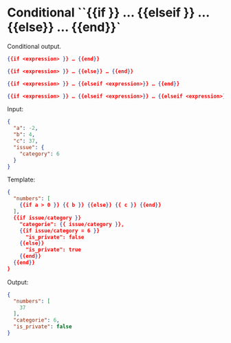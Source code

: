 # Conditional ``{{if <condition>}} … {{elseif <condition> }} … {{else}} … {{end}}`


Conditional output.

```json
{{if <expression> }} … {{end}}

{{if <expression> }} … {{else}} … {{end}}

{{if <expression> }} … {{elseif <expression>}} … {{end}}

{{if <expression> }} … {{elseif <expression>}} … {{elseif <expression>}} … {{else}} … {{end}}

```

Input:
```json
{
  "a": -2,
  "b": 4,
  "c": 37,
  "issue": {
    "category": 6
  }
}
```

Template:
```json
{
  "numbers": [
    {{if a > 0 }} {{ b }} {{else}} {{ c }} {{end}}
  ],
  {{if issue/category }}
    "categorie": {{ issue/category }},
    {{if issue/category = 6 }}
      "is_private": false
    {{else}}
      "is_private": true
    {{end}}
  {{end}}
}
```

Output:
```json
{
  "numbers": [
    37
  ],
  "categorie": 6,
  "is_private": false
}
```
